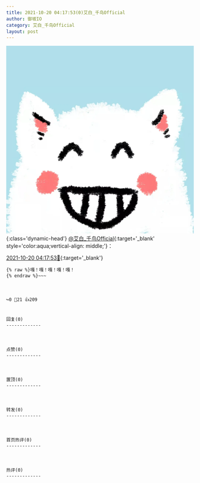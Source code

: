 ```yaml
---
title: 2021-10-20 04:17:53(0)艾白_千鸟Official
author: 御坂IO
category: 艾白_千鸟Official
layout: post
---
```


![img](/images/9ae8b9445fd0665cc014d9080156a45271be73c6.jpg){:class='dynamic-head'}
[@艾白_千鸟Official](https://space.bilibili.com/334537711/dynamic){:target='_blank' style='color:aqua;vertical-align: middle;'}：

[2021-10-20 04:17:53🔗](https://t.bilibili.com/583412350147075848){:target='_blank'}

~~~
{% raw %}嘎！嘎！嘎！嘎！嘎！
{% endraw %}~~~



↪️0 💬21 👍209


回复(0)
-------------



点赞(0)
-------------



置顶(0)
-------------



转发(0)
-------------



首页热评(0)
-------------



热评(0)
-------------



